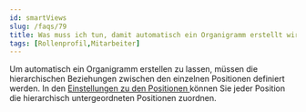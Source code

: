 ```yaml
---
id: smartViews
slug: /faqs/79
title: Was muss ich tun, damit automatisch ein Organigramm erstellt wird
tags: [Rollenprofil,Mitarbeiter]
---
```

Um automatisch ein Organigramm erstellen zu lassen, müssen die hierarchischen Beziehungen zwischen den einzelnen Positionen definiert werden. In den [Einstellungen zu den Positionen ](https://support.qmbase.com/Account/findworkspace?returnUrl=/settings/departmentpositions)können Sie jeder Position die hierarchisch untergeordneten Positionen zuordnen. 